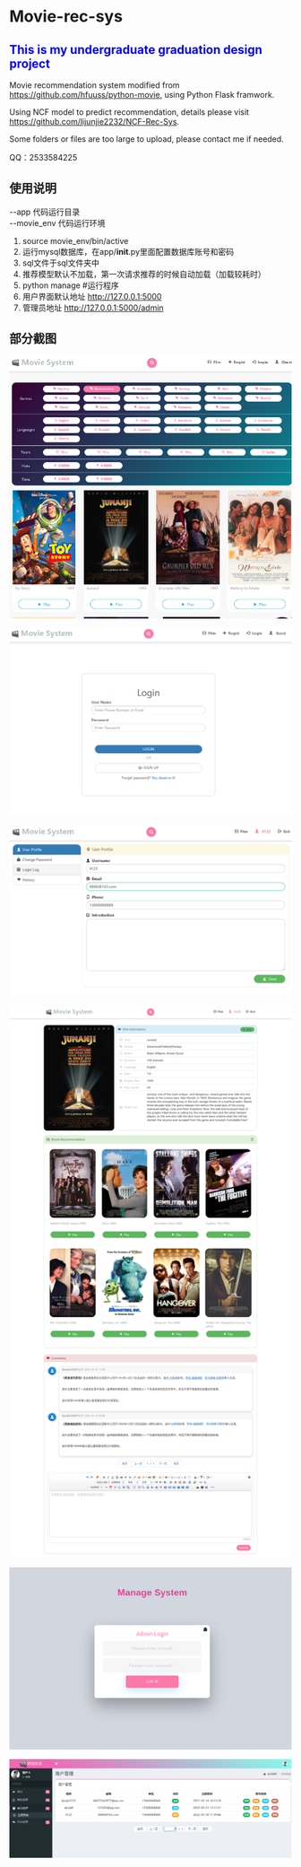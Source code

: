 # Movie-rec-sys
## <font color=blue> This is my undergraduate graduation design project</font>
Movie recommendation system modified from https://github.com/hfuuss/python-movie, using Python Flask framwork.


Using NCF model to predict recommendation, details please visit https://github.com/lijunjie2232/NCF-Rec-Sys.


Some folders or files are too large to upload, please contact me if needed.


QQ：2533584225

## 使用说明

--app 代码运行目录    
--movie_env 代码运行环境   

1. source movie_env/bin/active         
1. 运行mysql数据库，在app/__init__.py里面配置数据库账号和密码 
1. sql文件于sql文件夹中
1. 推荐模型默认不加载，第一次请求推荐的时候自动加载（加载较耗时）
1. python manage     #运行程序    
1. 用户界面默认地址 http://127.0.0.1:5000
1. 管理员地址 http://127.0.0.1:5000/admin

## 部分截图

![image-20220614232430973](./pic/image-20220614232430973.png)

![image-20220614232540341](./pic/image-20220614232540341.png)

![image-20220614232625906](./pic/image-20220614232625906.png)

![image-20220614233132416](./pic/ygada6f4e63sa87f4a638w7f3aw64f6wea4f6w8efa.png)

![image-20220614233341114](./pic/image-20220614233341114.png)

![image-20220614233545010](./pic/image-20220614233545010.png)

